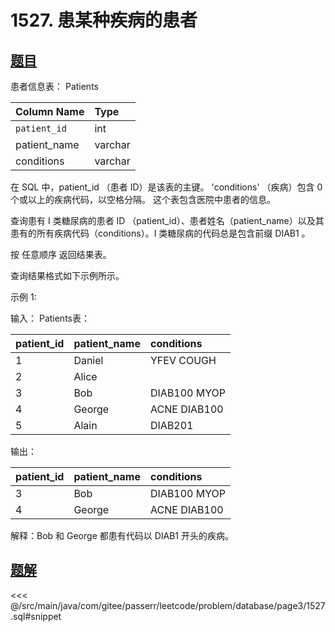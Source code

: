 # 1527. 患某种疾病的患者
## [题目](https://leetcode.cn/problems/patients-with-a-condition/)

患者信息表： Patients

| Column Name  | Type    |
|:-------------|:--------|
| `patient_id` | int     |
| patient_name | varchar |
| conditions   | varchar |

在 SQL 中，patient_id （患者 ID）是该表的主键。
'conditions' （疾病）包含 0 个或以上的疾病代码，以空格分隔。
这个表包含医院中患者的信息。

查询患有 I 类糖尿病的患者 ID （patient_id）、患者姓名（patient_name）以及其患有的所有疾病代码（conditions）。I 类糖尿病的代码总是包含前缀
DIAB1 。

按 任意顺序 返回结果表。

查询结果格式如下示例所示。

示例 1:

输入：
Patients表：

| patient_id | patient_name | conditions   |
|:-----------|:-------------|:-------------|
| 1          | Daniel       | YFEV COUGH   |
| 2          | Alice        |              |
| 3          | Bob          | DIAB100 MYOP |
| 4          | George       | ACNE DIAB100 |
| 5          | Alain        | DIAB201      |

输出：

| patient_id | patient_name | conditions   |
|:-----------|:-------------|:-------------|
| 3          | Bob          | DIAB100 MYOP |
| 4          | George       | ACNE DIAB100 |

解释：Bob 和 George 都患有代码以 DIAB1 开头的疾病。

## [题解](https://github.com/PasseRR/JavaLeetCode/blob/master/src/main/java/com/gitee/passerr/leetcode/problem/database/page3/1527.sql)

<<< @/src/main/java/com/gitee/passerr/leetcode/problem/database/page3/1527.sql#snippet

